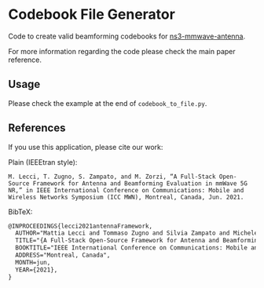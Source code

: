 # Codebook File Generator
Code to create valid beamforming codebooks for [ns3-mmwave-antenna](https://github.com/signetlabdei/ns3-mmwave-antenna).

For more information regarding the code please check the main paper reference.

## Usage
Please check the example at the end of `codebook_to_file.py`.

## References
If you use this application, please cite our work:

Plain (IEEEtran style):
```
M. Lecci, T. Zugno, S. Zampato, and M. Zorzi, “A Full-Stack Open-Source Framework for Antenna and Beamforming Evaluation in mmWave 5G NR,” in IEEE International Conference on Communications: Mobile and Wireless Networks Symposium (ICC MWN), Montreal, Canada, Jun. 2021.
```

BibTeX:
```latex
@INPROCEEDINGS{lecci2021antennaFramework,
  AUTHOR="Mattia Lecci and Tommaso Zugno and Silvia Zampato and Michele Zorzi",
  TITLE="{A Full-Stack Open-Source Framework for Antenna and Beamforming Evaluation in mmWave 5G NR}",
  BOOKTITLE="IEEE International Conference on Communications: Mobile and Wireless Networks Symposium (ICC MWN)",
  ADDRESS="Montreal, Canada",
  MONTH=jun,
  YEAR={2021},
}

```
